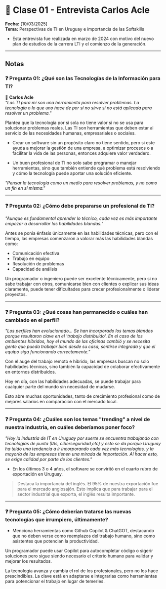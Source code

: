 # 📖 Clase 01 - Entrevista Carlos Acle

**Fecha:** [10/03/2025]  
**Tema:** Perspectivas de TI en Uruguay e importancia de las Softskills

- Esta entrevista fue realizada en marzo de 2024 con motivo del nuevo plan de estudios de la carrera LTI y el comienzo de la generación.  

---

## Notas  

### ❓ **Pregunta 01: ¿Qué son las Tecnologías de la Información para TI?**  
💬 **Carlos Acle**  
*"Las TI para mí son una herramienta para resolver problemas. La tecnología o lo que uno hace de por sí no sirve si no está aplicada para resolver un problema."*  

Plantea que la tecnología por sí sola no tiene valor si no se usa para solucionar problemas reales. Las TI son herramientas que deben estar al servicio de las necesidades humanas, empresariales o sociales.  

- Crear un software sin un propósito claro no tiene sentido, pero si este ayuda a mejorar la gestión de una empresa, a optimizar procesos o a facilitar la vida de las personas, entonces adquiere valor verdadero.  

- Un buen profesional de TI no solo sabe programar o manejar herramientas, sino que también entiende qué problema está resolviendo y cómo la tecnología puede aportar una solución eficiente.  

*"Pensar la tecnología como un medio para resolver problemas, y no como un fin en sí misma."*  

---

### ❓ **Pregunta 02: ¿Cómo debe prepararse un profesional de TI?**  
*"Aunque es fundamental aprender lo técnico, cada vez es más importante empezar a desarrollar las habilidades blandas."*  

Antes se ponía énfasis únicamente en las habilidades técnicas, pero con el tiempo, las empresas comenzaron a valorar más las habilidades blandas como:  

- Comunicación efectiva
- Trabajo en equipo
- Resolución de problemas
- Capacidad de análisis

Un programador o ingeniero puede ser excelente técnicamente, pero si no sabe trabajar con otros, comunicarse bien con clientes o explicar sus ideas claramente, puede tener dificultades para crecer profesionalmente o liderar proyectos.  

---

### ❓ **Pregunta 03: ¿Qué cosas han permanecido o cuáles han cambiado en el perfil?**  
*"Los perfiles han evolucionado... Se han incorporado los temas blandos porque resultaron clave en el 'trabajo distribuido'. En el caso de los ambientes híbridos, hoy el mundo de las oficinas cambió y se necesita gente que pueda trabajar bien desde su casa, sentirse integrada y que el equipo siga funcionando correctamente."*  

Con el auge del trabajo remoto e híbrido, las empresas buscan no solo habilidades técnicas, sino también la capacidad de colaborar efectivamente en entornos distribuidos.  

Hoy en día, con las habilidades adecuadas, se puede trabajar para cualquier parte del mundo sin necesidad de mudarse. 

Esto abre muchas oportunidades, tanto de crecimiento profesional como de mejores salarios en comparación con el mercado local.  

---

### ❓ **Pregunta 04: ¿Cuáles son los temas "trending" a nivel de nuestra industria, en cuáles deberíamos poner foco?**
*"Hoy la industria de IT en Uruguay por suerte se encuentra trabajando con tecnologías de punta (IAs, ciberseguridad,etc) y esto se da porque Uruguay ha teido una tendencia a ir incorporando cada vez más tecnologías, y la mayoría de las empresas tienen una mirada de importación. Al hacer esto, se exige calidad por parte de los clientes."*

- En los últimos 3 o 4 años, el software se conviritó en el cuarto rubro de exportación en Uruguay.

> Destaca la importancia del inglés. El 95% de nuestra exportación fue para el mercado anglosajón. Esto implica que para trabajar para el sector industrial que exporta, el inglés resulta importante.

---

### ❓ **Pregunta 05: ¿Cómo deberían tratarse las nuevas tecnologías que irrumpiero, últimamente?**

- Menciona herramientas como Github Copilot & ChatGOT, destacando que no deben verse como reemplazos del trabajo humano, sino como asistentes que potencian la productividad.

Un programador puede usar Copilot para autocompletar código o sigerir
soluciones pero sigue siendo necesario el criterio humano para validar
y mejorar los resultados.

La tecnología avanza y cambia el rol de los profesionales, pero no los
hace prescindibles. La clave está en adaptarse e integrarlas como 
herramientas para potencionar el trabajo en lugar de temerles.